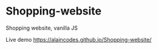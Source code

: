 # Shopping-website
Shopping website, vanilla JS

Live demo https://alaincodes.github.io/Shopping-website/
